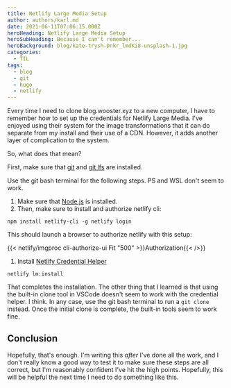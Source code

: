 ```yaml
---
title: Netlify Large Media Setup
author: authors/karl.md
date: 2021-06-11T07:06:15.000Z
heroHeading: Netlify Large Media Setup
heroSubHeading: Because I can't remember...
heroBackground: blog/kate-trysh-Dnkr_lmdKi8-unsplash-1.jpg
categories:
  - TIL
tags:
  - blog
  - git
  - hugo
  - netlify
---
```


Every time I need to clone blog.wooster.xyz to a new computer, I have to remember how to set up the credentials for Netlify Large Media. I've enjoyed using their system for the image transformations that it can do separate from my install and their use of a CDN. However, it adds another layer of complication to the system.

So, what does that mean?

First, make sure that [git](https://git-scm.com/download/win) and [git lfs](https://git-lfs.github.com/) are installed.

Use the git bash terminal for the following steps. PS and WSL don't seem to work.

1. Make sure that [Node.js](https://nodejs.org/en/download/) is installed.
2. Then, make sure to install and authorize netlify cli:

`npm install netlify-cli -g netlify login`

This should launch a browser to authorize netlify with this setup:

{{\< netlify/imgproc cli-authorize-ui Fit "500" >}}Authorization{{\< />}}

1. Install [Netlify Credential Helper](https://github.com/netlify/netlify-credential-helper)

`netlify lm:install`

That completes the installation. The other thing that I learned is that using the built-in clone tool in VSCode doesn't seem to work with the credential helper. I think. In any case, use the git bash terminal to run a `git clone` instead. Once the initial clone is complete, the built-in tools seem to work fine.

## Conclusion

Hopefully, that's enough. I'm writing this *after* I've done all the work, and I don't really know a good way to test it to make sure these steps are all correct, but I'm reasonably confident I've hit the high points. Hopefully, this will be helpful the next time I need to do something like this.

